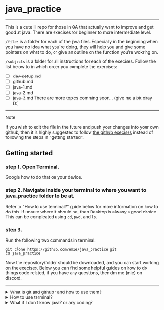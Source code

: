 # java_practice
***

This is a cute lil repo for those in QA that actually want to improve and get good at java. There are execises for beginner to more intermediate level. 

`/files` is a folder for each of the java files. Especially in the beginning when you have no idea what you're doing, they will help you and give some pointers on what to do, or give an outline on the function you're wokring on.

`/subjects` is a folder for all instructions for each of the execises. Follow the list below to in which order you complete the exercises:
- [ ] dev-setup.md
- [ ] github.md
- [ ] java-1.md
- [ ] java-2.md
- [ ] java-3.md
There are more topics comming soon... (give me a bit okay D:)

***

> [!NOTE]
> If you wish to edit the file in the future and push your changes into your own github, then it is highly suggested to follow [the github execises](https://github.com/em1e/java_practice/blob/main/subjects/github.md) instead of following the steps in "getting started".

## Getting started

### step 1. Open Terminal. 
Google how to do that on your device.

### step 2. Navigate inside your terminal to where you want to java_practice folder to be at.
Refer to "How to use terminal?" guide below for more information on how to do this. If unsure where it should be, then Desktop is alwasy a good choice. This can be compleated using `cd`, `pwd`, and `ls`.

### step 3. 
Run the following two commands in terminal:
```
git clone https://github.com/em1e/java_practice.git
cd java_practice
```

Now the repository/folder should be downloaded, and you can start working on the execises. Below you can find some helpful guides on how to do things code related, if you have any questions, then dm me (mie) on discord.

***

<details>
<summary>What is git and github? and how to use them?</summary>

## What are they?
**GitHub** is a developer platform that allows developers to create, store, manage and share their code. While **Git** is a distributed version control system that tracks versions of files.

[Watch this and ask questions if something is unclear](https://www.youtube.com/watch?v=DVRQoVRzMIY). 

</details><details>

<summary>How to use terminal?</summary>

## What is terminal?
A terminal is simply a text-based interface to the computer. In a terminal, you can type commands, manipulate files, execute programs, and open documents. **Below you can find a table for the most common commands and what they do:**

| Command | Description | Example |
| ------------- | ------------- | ------------- |
| pwd	| Print the path of the current directory |    |
| mkdir FOLDERPATH	| Create a new directory | `mkdir new_folder` |
| cd FOLDERPATH	| Change or go into a directory | `cd new_folder` |
| cd ..	| Change or go into the parent directory | `mkdir ../another_folder` |
| clear	| Clear the terminal window |    |
| ls	| List the contents of a folder |    |
| ls -al	| List all the contents of a folder with info |    |
| cat TARGET	| Show the content of TARGET | `cat ../new_folder/instructions.txt` |
| cp SOURCE TARGET	| Copy SOURCE to TARGET | `cp new_folder/instructions.txt another_folder/.` |
| rm TARGET	| remove TARGET | `rm new_folder/instructions.txt` |

If you wish to practice terminal commands, then start with exercises in [`subjects/dev-setup.md`](https://github.com/em1e/java_practice/blob/main/subjects/dev-setup.md) and [`subjects/github.md`](https://github.com/em1e/java_practice/blob/main/subjects/github.md). Remember that google is your best friend, if unsure then ask anotehr QA member.

</details><details>

<summary>What if I don't know java? or any coding?</summary>

## Unsure if you're good enough to start coding in java?

There really isn't any requirements to learning how to code. It's just a bit of problem solving and logical thinking.

Before you start the java exorcises it would be good to be familiar with the syntax first, or to refer back to any of the free resources online while working on them. There are ones like [w3schools](https://www.w3schools.com/java/), [execism](https://exercism.org/tracks/java), [codeacademy](https://www.codecademy.com/catalog/language/java), [javatpoint](https://www.javatpoint.com/java-tutorial), and so many more you could use.

</details>


